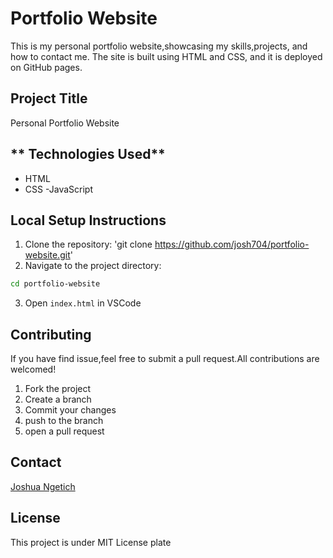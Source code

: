 # **Portfolio Website**
This is my personal portfolio website,showcasing my skills,projects, and how to contact me. The site is built using HTML and CSS, and it is deployed on GitHub pages.
## **Project Title**
Personal Portfolio Website
## ** Technologies Used**
- HTML
- CSS
-JavaScript
## Local Setup Instructions
1. Clone the repository:
'git clone https://github.com/josh704/portfolio-website.git'
2. Navigate to the project directory:
```bash
cd portfolio-website
```
3. Open `index.html` in VSCode
## Contributing
If you have find issue,feel free to submit a pull request.All contributions are welcomed!
1. Fork the project
2. Create a branch
3. Commit your changes
4. push to the branch
5. open a pull request
## Contact
[Joshua Ngetich](joshuangetich02@gmail.com)
## License
This project is under MIT License plate

